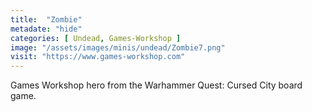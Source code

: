 ```yaml
---
title:  "Zombie"
metadate: "hide"
categories: [ Undead, Games-Workshop ]
image: "/assets/images/minis/undead/Zombie7.png"
visit: "https://www.games-workshop.com"
---
```

Games Workshop hero from the Warhammer Quest: Cursed City board game. 